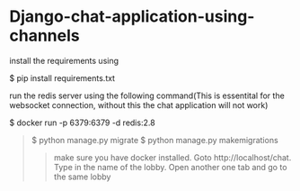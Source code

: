 # Django-chat-application-using-channels

install the requirements using

$ pip install requirements.txt

run the redis server using the following command(This is essentital for the websocket connection, without this the chat application will not work)

$ docker run -p 6379:6379 -d redis:2.8

<blockquote>
$ python manage.py migrate
$ python manage.py makemigrations
<blockquote>


make sure you have docker installed. Goto http://localhost/chat.
Type in the name of the lobby. Open another one tab and go to the same lobby
